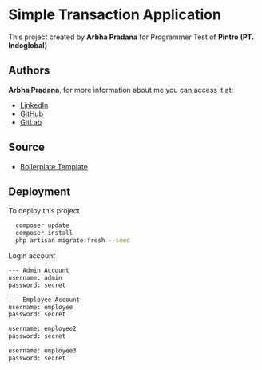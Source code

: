 # Simple Transaction Application

This project created by **Arbha Pradana** for Programmer Test of **Pintro (PT. Indoglobal)**
## Authors
**Arbha Pradana**,
for more information about me you can access it at:
- [LinkedIn](https://www.linkedin.com/in/arbhapr)
- [GitHub](https://www.github.com/arbhapr)
- [GitLab](https://www.gitlab.com/arbhapr)

## Source
- [Boilerplate Template](https://gitlab.com/arbhapr/boilerplate-adminlte-3)


## Deployment

To deploy this project

```bash
  composer update
  composer install
  php artisan migrate:fresh --seed
```

Login account
```bash
--- Admin Account
username: admin
password: secret

--- Employee Account
username: employee
password: secret

username: employee2
password: secret

username: employee3
password: secret
```